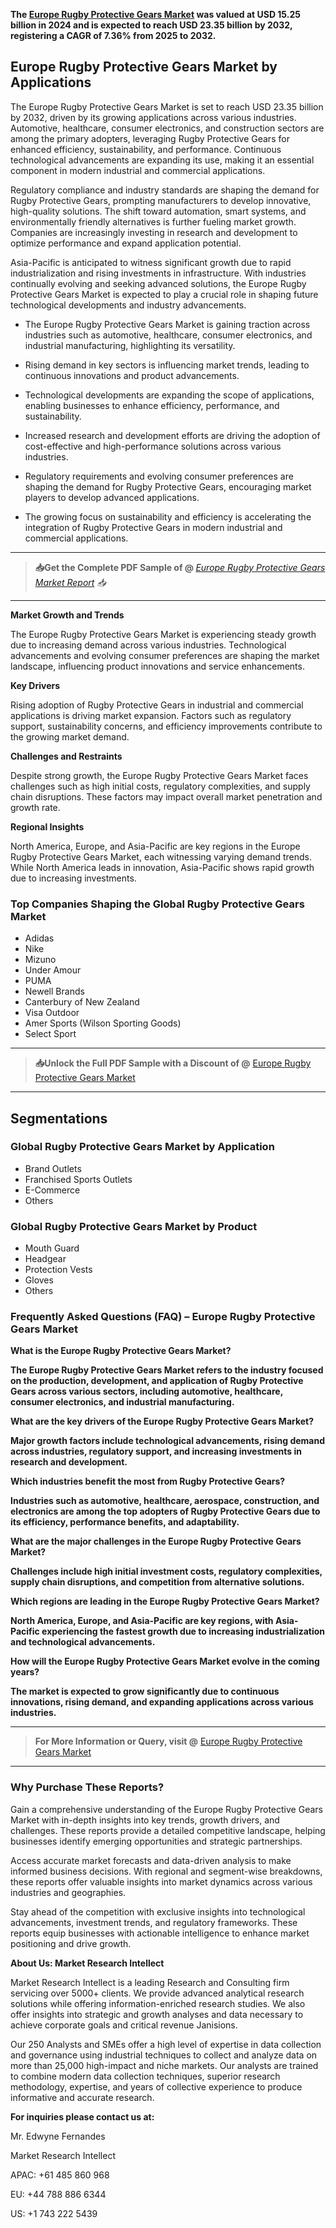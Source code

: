 <p><strong>The <a href="https://www.marketresearchintellect.com/download-sample/?rid=457023&amp;utm_source=Pulse-April-Europe&amp;utm_medium=852">Europe Rugby Protective Gears Market</a> was valued at USD 15.25 billion in 2024 and is expected to reach USD 23.35 billion by 2032, registering a CAGR of 7.36% from 2025 to 2032.</strong></p><h2>Europe Rugby Protective Gears Market by Applications&nbsp;</h2><p><p>The Europe Rugby Protective Gears Market is set to reach USD 23.35 billion by 2032, driven by its growing applications across various industries. Automotive, healthcare, consumer electronics, and construction sectors are among the primary adopters, leveraging Rugby Protective Gears for enhanced efficiency, sustainability, and performance. Continuous technological advancements are expanding its use, making it an essential component in modern industrial and commercial applications.</p><p>Regulatory compliance and industry standards are shaping the demand for Rugby Protective Gears, prompting manufacturers to develop innovative, high-quality solutions. The shift toward automation, smart systems, and environmentally friendly alternatives is further fueling market growth. Companies are increasingly investing in research and development to optimize performance and expand application potential.</p><p>Asia-Pacific is anticipated to witness significant growth due to rapid industrialization and rising investments in infrastructure. With industries continually evolving and seeking advanced solutions, the Europe Rugby Protective Gears Market is expected to play a crucial role in shaping future technological developments and industry advancements.</p></p><ul><li><p>The Europe Rugby Protective Gears Market is gaining traction across industries such as automotive, healthcare, consumer electronics, and industrial manufacturing, highlighting its versatility.</p></li><li><p>Rising demand in key sectors is influencing market trends, leading to continuous innovations and product advancements.</p></li><li><p>Technological developments are expanding the scope of applications, enabling businesses to enhance efficiency, performance, and sustainability.</p></li><li><p>Increased research and development efforts are driving the adoption of cost-effective and high-performance solutions across various industries.</p></li><li><p>Regulatory requirements and evolving consumer preferences are shaping the demand for Rugby Protective Gears, encouraging market players to develop advanced applications.</p></li><li><p>The growing focus on sustainability and efficiency is accelerating the integration of Rugby Protective Gears in modern industrial and commercial applications.</p></li></ul><hr /><blockquote><p><strong><span class="font-[700]">📥Get the Complete PDF Sample of @ </span></strong><em><span class="font-[700]"><a href="https://www.marketresearchintellect.com/download-sample/?rid=457023&amp;utm_source=Pulse-April-Europe&amp;utm_medium=852" target="_blank" data-tracking-control-name="article-ssr-frontend-pulse_little-text-block" data-tracking-will-navigate="" data-test-link="">Europe Rugby Protective Gears Market Report</a>&nbsp;📥</span></em></p></blockquote><hr /><p class="" data-start="77" data-end="360"><strong data-start="77" data-end="105">Market Growth and Trends</strong></p><p class="" data-start="77" data-end="360">The Europe Rugby Protective Gears Market is experiencing steady growth due to increasing demand across various industries. Technological advancements and evolving consumer preferences are shaping the market landscape, influencing product innovations and service enhancements.</p><p class="" data-start="362" data-end="606"><strong data-start="362" data-end="377">Key Drivers</strong></p><p class="" data-start="362" data-end="606">Rising adoption of Rugby Protective Gears in industrial and commercial applications is driving market expansion. Factors such as regulatory support, sustainability concerns, and efficiency improvements contribute to the growing market demand.</p><p class="" data-start="608" data-end="849"><strong data-start="608" data-end="637">Challenges and Restraints</strong></p><p class="" data-start="608" data-end="849">Despite strong growth, the Europe Rugby Protective Gears Market faces challenges such as high initial costs, regulatory complexities, and supply chain disruptions. These factors may impact overall market penetration and growth rate.</p><p class="" data-start="851" data-end="1095"><strong data-start="851" data-end="872">Regional Insights</strong></p><p class="" data-start="851" data-end="1095">North America, Europe, and Asia-Pacific are key regions in the Europe Rugby Protective Gears Market, each witnessing varying demand trends. While North America leads in innovation, Asia-Pacific shows rapid growth due to increasing investments.</p><p><h3>Top Companies Shaping the Global Rugby Protective Gears Market </h3><ul><li>Adidas</li><li>Nike</li><li>Mizuno</li><li>Under Amour</li><li>PUMA</li><li>Newell Brands</li><li>Canterbury of New Zealand</li><li>Visa Outdoor</li><li>Amer Sports (Wilson Sporting Goods)</li><li>Select Sport</li></ul></p><hr /><blockquote><p><strong>📥Unlock the Full PDF Sample with a Discount of @</strong> <a href="https://www.marketresearchintellect.com/ask-for-discount/?rid=457023&amp;utm_source=Pulse-April-Europe&amp;utm_medium=852">Europe Rugby Protective Gears Market</a></p></blockquote><hr /><p><h2>Segmentations</h2><h3>Global Rugby Protective Gears Market by Application</h3><ul><li>Brand Outlets</li><li>Franchised Sports Outlets</li><li>E-Commerce</li><li>Others</li></ul><h3>Global Rugby Protective Gears Market by Product</h3><ul><li>Mouth Guard</li><li>Headgear</li><li>Protection Vests</li><li>Gloves</li><li>Others</li></ul></p><h3><strong>Frequently Asked Questions (FAQ) &ndash; Europe Rugby Protective Gears Market</strong></h3><p><strong>What is the Europe Rugby Protective Gears Market?</strong></p><p><strong>The Europe Rugby Protective Gears Market refers to the industry focused on the production, development, and application of Rugby Protective Gears across various sectors, including automotive, healthcare, consumer electronics, and industrial manufacturing.</strong></p><p><strong>What are the key drivers of the Europe Rugby Protective Gears Market?</strong></p><p><strong>Major growth factors include technological advancements, rising demand across industries, regulatory support, and increasing investments in research and development.</strong></p><p><strong>Which industries benefit the most from Rugby Protective Gears?</strong></p><p><strong>Industries such as automotive, healthcare, aerospace, construction, and electronics are among the top adopters of Rugby Protective Gears due to its efficiency, performance benefits, and adaptability.</strong></p><p><strong>What are the major challenges in the Europe Rugby Protective Gears Market?</strong></p><p><strong>Challenges include high initial investment costs, regulatory complexities, supply chain disruptions, and competition from alternative solutions.</strong></p><p><strong>Which regions are leading in the Europe Rugby Protective Gears Market?</strong></p><p><strong>North America, Europe, and Asia-Pacific are key regions, with Asia-Pacific experiencing the fastest growth due to increasing industrialization and technological advancements.</strong></p><p><strong>How will the Europe Rugby Protective Gears Market evolve in the coming years?</strong></p><p><strong>The market is expected to grow significantly due to continuous innovations, rising demand, and expanding applications across various industries.</strong></p><hr /><blockquote><p><span class="font-[700]"><strong>For More Information or Query, visit&nbsp;@</strong>&nbsp;</span><span class="font-[700]"><a href="https://www.marketresearchintellect.com/product/global-rugby-protective-gears-market-size-and-forecast/?utm_source=Linkedin&utm_medium=852" target="_blank" data-tracking-control-name="article-ssr-frontend-pulse_little-text-block" data-tracking-will-navigate="" data-test-link="">Europe Rugby Protective Gears Market</a></span></p></blockquote><hr /><h3><strong data-start="0" data-end="31">Why Purchase These Reports?</strong></h3><p class="" data-start="35" data-end="297">Gain a comprehensive understanding of the Europe Rugby Protective Gears Market with in-depth insights into key trends, growth drivers, and challenges. These reports provide a detailed competitive landscape, helping businesses identify emerging opportunities and strategic partnerships.</p><p class="" data-start="299" data-end="540">Access accurate market forecasts and data-driven analysis to make informed business decisions. With regional and segment-wise breakdowns, these reports offer valuable insights into market dynamics across various industries and geographies.</p><p class="" data-start="542" data-end="784">Stay ahead of the competition with exclusive insights into technological advancements, investment trends, and regulatory frameworks. These reports equip businesses with actionable intelligence to enhance market positioning and drive growth.</p><p><strong><span class="font-[700]">About Us: Market Research Intellect</span></strong></p><p><span class="">Market Research Intellect is a leading Research and Consulting firm servicing over 5000+ clients. We provide advanced analytical research solutions while offering information-enriched research studies.&nbsp;</span>We also offer insights into strategic and growth analyses and data necessary to achieve corporate goals and critical revenue Janisions.</p><p><span class="">Our 250 Analysts and SMEs offer a high level of expertise in data collection and governance using industrial techniques to collect and analyze data on more than 25,000 high-impact and niche markets. Our analysts are trained to combine modern data collection techniques, superior research methodology, expertise, and years of collective experience to produce informative and accurate research.</span></p><p><strong>For inquiries please contact us at:</strong></p><p>Mr. Edwyne Fernandes</p><p>Market Research Intellect</p><p>APAC: +61 485 860 968</p><p>EU: +44 788 886 6344</p><p>US: +1 743 222 5439</p>